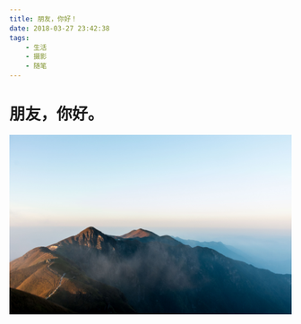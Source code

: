 ```yaml
---
title: 朋友，你好！
date: 2018-03-27 23:42:38
tags:
	- 生活
	- 摄影
	- 随笔
---
```


# 朋友，你好。

![](/moutain.jpg)

<!--more-->